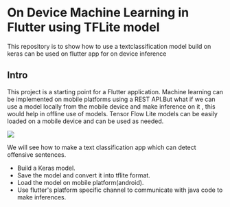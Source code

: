 
# On Device Machine Learning in Flutter using TFLite model

This repository is to show how to use a textclassification model build on keras can be used on flutter app for on device inference


## Intro

This project is a starting point for a Flutter application.
Machine learning can be implemented on mobile platforms using a REST API.But what if we can use a model locally from the mobile device and make inference on it , this would help in offline use of models. Tensor Flow Lite models can be easily loaded on a mobile device and  can be used  as needed. 

![](https://github.com/SHARONZACHARIA/OnDeviceML/blob/master/1_jM9g4p6g8k3FYquSG5l1gw.jpeg)

We will see how to make a text classification app which can detect offensive sentences.
* Build a Keras model.
* Save the model and convert it into tflite format.
* Load the model on mobile platform(android).
* Use flutter's platform specific  channel to communicate with java code to make inferences.
